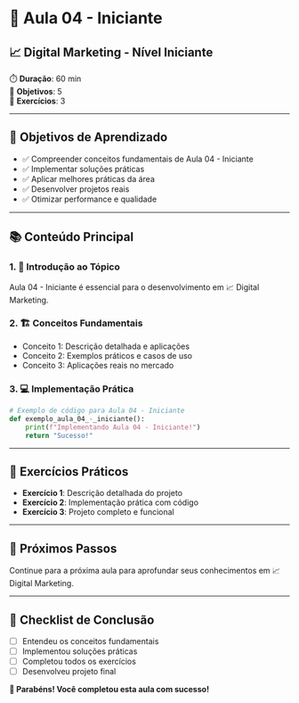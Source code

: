 # 🎯 Aula 04 - Iniciante
## 📈 Digital Marketing - Nível Iniciante

⏱️ **Duração**: 60 min  
🎯 **Objetivos**: 5  
🧪 **Exercícios**: 3  

---

## 🎯 Objetivos de Aprendizado
- ✅ Compreender conceitos fundamentais de Aula 04 - Iniciante
- ✅ Implementar soluções práticas
- ✅ Aplicar melhores práticas da área
- ✅ Desenvolver projetos reais
- ✅ Otimizar performance e qualidade

---

## 📚 Conteúdo Principal

### 1. 🌟 Introdução ao Tópico
Aula 04 - Iniciante é essencial para o desenvolvimento em 📈 Digital Marketing.

### 2. 🏗️ Conceitos Fundamentais
- Conceito 1: Descrição detalhada e aplicações
- Conceito 2: Exemplos práticos e casos de uso
- Conceito 3: Aplicações reais no mercado

### 3. 💻 Implementação Prática
```python
# Exemplo de código para Aula 04 - Iniciante
def exemplo_aula_04_-_iniciante():
    print(f"Implementando Aula 04 - Iniciante!")
    return "Sucesso!"
```

---

## 🧪 Exercícios Práticos
- **Exercício 1**: Descrição detalhada do projeto
- **Exercício 2**: Implementação prática com código
- **Exercício 3**: Projeto completo e funcional

---

## 🚀 Próximos Passos
Continue para a próxima aula para aprofundar seus conhecimentos em 📈 Digital Marketing.

---

## 📝 Checklist de Conclusão
- [ ] Entendeu os conceitos fundamentais
- [ ] Implementou soluções práticas
- [ ] Completou todos os exercícios
- [ ] Desenvolveu projeto final

**🎉 Parabéns! Você completou esta aula com sucesso!**
